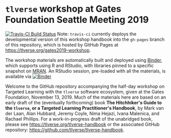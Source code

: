 # `tlverse` workshop at Gates Foundation Seattle Meeting 2019

[![Travis-CI Build Status](https://travis-ci.org/tlverse/gates2019-workshop.svg?branch=master)](https://travis-ci.org/tlverse/gates2019-workshop)
Note: `travis-ci` currently deploys the developmental version of this workshop
handbook into the `gh-pages` branch of this repository, which is hosted by
GitHub Pages at https://tlverse.org/gates2019-workshop.

The workshop materials are automatically built and deployed using
[Binder](https://github.com/jupyterhub/binderhub), which supports using R
and RStudio, with libraries pinned to a specific snapshot on
[MRAN](https://mran.microsoft.com/documents/rro/reproducibility). An
RStudio session, pre-loaded with all the materials, is available via
[![Binder](http://mybinder.org/badge_logo.svg)](http://mybinder.org/v2/gh/tlverse/gates2019-workshop/master?urlpath=rstudio)

Welcome to the GitHub repository accompanying the half-day workshop on Targeted
Learning with the `tlverse` software ecosystem, given at the Gates Foundation, 
November 13, 2019. Much of the materials here are based on an early
draft of the (eventually forthcoming) book **The Hitchhiker's Guide to the
`tlverse`, or a Targeted Learning Practitioner's Handbook**, by Mark van der
Laan, Alan Hubbard, Jeremy Coyle, Nima Hejazi, Ivana Malenica, and Rachael
Phillips. For a work-in-progress draft of the unabridged book, please see
https://tlverse.org/tlverse-handbook or the associated GitHub repository:
https://github.com/tlverse/tlverse-handbook.
